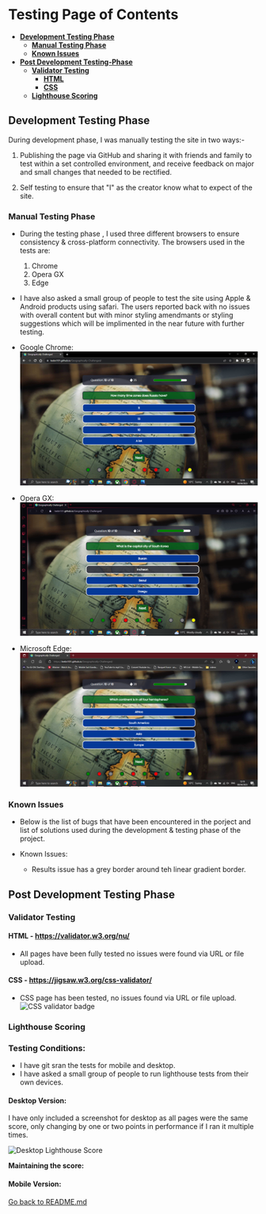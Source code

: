 # Testing Page of Contents
* [**Development Testing Phase**](#development-testing-phase)
    * [**Manual Testing Phase**](#manual-testing-phase)
    * [**Known Issues**](#known-issues)
* [**Post Development Testing-Phase**](#post-development-testing-phase)
  * [**Validator Testing**](#validator-testing)
    * [**HTML**](#html---httpsvalidatorw3orgnu)
    * [**CSS**](#css---httpsjigsaww3orgcss-validator)
  * [**Lighthouse Scoring**](#lighthouse-scoring)

## **Development Testing Phase**
During development phase, I was manually testing the site in two ways:-
    
1. Publishing the page via GitHub and sharing it with friends and family to test within a set controlled environment, and receive feedback on major and small changes that needed to be rectified.

1. Self testing to ensure that "I" as the creator know what to expect of the site.

### **Manual Testing Phase**
* During the testing phase , I used three different browsers to ensure consistency & cross-platform connectivity. The browsers used in the tests are:

  1. Chrome
  2. Opera GX
  3. Edge
* I have also asked a small group of people to test the site using Apple & Android products using safari. The users reported back with no issues with overall content but with minor styling amendmants or styling suggestions which will be implimented in the near future with further testing.

* Google Chrome: 
![Google Chrome](doc/sceenshots/google-chrome.png)

* Opera GX:
![Opera GX](doc/sceenshots/opera-gx.png)

* Microsoft Edge:
![Microsoft Edge](doc/sceenshots/microsoft-edge.png)
### **Known Issues**

* Below is the list of bugs that have been encountered in the porject and list of solutions used during the development & testing phase of the project.

* Known Issues:
  * Results issue has a grey border around teh linear gradient border.

## **Post Development Testing Phase**
### **Validator Testing**

#### **HTML** - https://validator.w3.org/nu/

* All pages have been fully tested no issues were found via URL or file upload.

#### **CSS** - https://jigsaw.w3.org/css-validator/

* CSS page has been tested, no issues found via URL or file upload.\
![CSS validator badge](https://jigsaw.w3.org/css-validator/images/vcss)

### **Lighthouse Scoring**

### **Testing Conditions:**
* I have git sran the tests for mobile and desktop. 
* I have asked a small group of people to run lighthouse tests from their own devices. 

#### **Desktop Version:**
I have only included a screenshot for desktop as all pages were the same score, only changing by one or two points in performance if I ran it multiple times. 

![Desktop Lighthouse Score](doc/screenshots/desktop-lighthouse-score.webp) 

**Maintaining the score:**

#### **Mobile Version:**


[Go back to README.md](README.md)